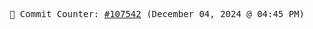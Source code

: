 <p align="center">
    <samp>
        📮 Commit Counter: <a href="https://github.com/Javascript-void0/Javascript-void0/commits/main">#107542</a> (December 04, 2024 @ 04:45 PM)
    </samp>
</p>